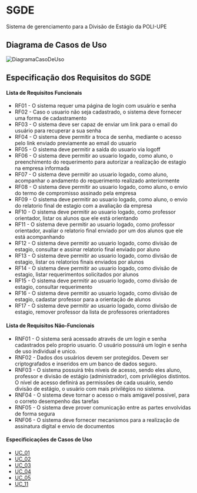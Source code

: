 # SGDE
Sistema de gerenciamento para a Divisão de Estágio da POLI-UPE

## Diagrama de Casos de Uso
![DiagramaCasoDeUso](http://www.plantuml.com/plantuml/proxy?cache=no&src=https://raw.githubusercontent.com/Projeto-Divisao-de-Estagio/divisao-de-estagio-2022/master/DiagramaCasoDeUso.iuml)

## Especificação dos Requisitos do SGDE
#### Lista de Requisitos Funcionais
- RF01 - O sistema requer uma página de login com usuário e senha
- RF02 - Caso o usuario não seja cadastrado, o sistema deve fornecer uma forma de cadastramento
- RF03 - O sistema deve ser capaz de enviar um link para o email do usuário para recuperar a sua senha
- RF04 - O sistema deve permitir a troca de senha, mediante o acesso pelo link enviado previamente ao email do usuario
- RF05 - O sistema deve permitir a saída do usuario via logoff
- RF06 - O sistema deve permitir ao usuario logado, como aluno, o preenchimento do requerimento para autorizar a realização de estagio na empresa informada
- RF07 - O sistema deve permitir ao usuario logado, como aluno, acompanhar o andamento do requerimento realizado anteriormente
- RF08 - O sistema deve permitir ao usuario logado, como aluno, o envio do termo de compromisso assinado pela empresa
- RF09 - O sistema deve permitir ao usuario logado, como aluno, o envio do relatorio final de estagio com a avaliação da empresa
- RF10 - O sistema deve permitir ao usuario logado, como professor orientador, listar os alunos que ele está orientando
- RF11 - O sistema deve permitir ao usuario logado, como professor orientador, avaliar o relatorio final enviado por um dos alunos que ele está acompanhando
- RF12 - O sistema deve permitir ao usuario logado, como divisão de estagio, consultar e assinar relatorio final enviado por aluno
- RF13 - O sistema deve permitir ao usuario logado, como divisão de estagio, listar os relatorios finais enviados por alunos
- RF14 - O sistema deve permitir ao usuario logado, como divisão de estagio, listar requerimentos solicitados por alunos
- RF15 - O sistema deve permitir ao usuario logado, como divisão de estagio, consultar requerimento
- RF16 - O sistema deve permitir ao usuario logado, como divisão de estagio, cadastar professor para a orientação de alunos
- RF17 - O sistema deve permitir ao usuario logado, como divisão de estagio, remover professor da lista de professores orientadores

#### Lista de Requisitos Não-Funcionais
- RNF01 - O sistema será acessado através de um login e senha cadastrados pelo proprio usuario. O usuário possuirá um login e senha de uso individual e unico.
- RNF02 - Dados dos usuários devem ser protegidos. Devem ser criptografados e inseridos em um banco de dados seguro.
- RNF03 - O sistema possuirá três níveis de acesso, sendo eles aluno, professor e divisão de estágio (administrador), com privilégios distintos. O nível de acesso definirá as permissões de cada usuário, sendo divisão de estágio, o usuário com mais privilégios no sistema.
- RNF04 - O sistema deve tornar o acesso o mais amigavel possivel, para o correto desempenho das tarefas
- RNF05 - O sistema deve prover comunicação entre as partes envolvidas de forma segura
- RNF06 - O sistema deve fornecer mecanismos para a realização de assinatura digital e envio de documentos

#### Especificicações de Casos de Uso
- [UC_01](Req_UC01.md)
- [UC_02](Req_UC02.md)
- [UC_03](Req_UC03.md)
- [UC_04](Req_UC04.md)
- [UC_05](Req_UC05.md)
- [UC_11](Req_UC11.md)
